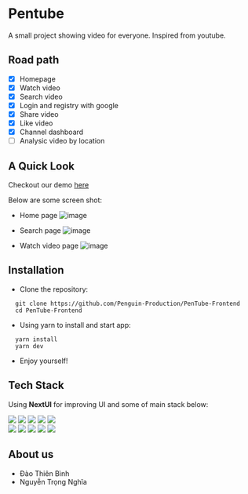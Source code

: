 # Pentube
A small project showing video for everyone. Inspired from youtube.

## Road path

- [x] Homepage
- [x] Watch video
- [x] Search video
- [x] Login and registry with google
- [x] Share video 
- [x] Like video
- [x] Channel dashboard
- [ ] Analysic video by location

## A Quick Look 
Checkout our demo [here](https://pentube.vercel.app/)

Below are some screen shot:
- Home page
![image](https://user-images.githubusercontent.com/22288298/221617751-871db5cb-371d-4233-9a07-1d9b43a0c7f0.png)

- Search page
![image](https://user-images.githubusercontent.com/22288298/221617161-77a58eac-e97c-4b11-8352-fdc69b87b2d7.png)

- Watch video page
![image](https://user-images.githubusercontent.com/22288298/221617307-a2ac8cec-5791-4ee0-afdd-5b8a3b88bdfb.png)

## Installation
- Clone the repository:
```
  git clone https://github.com/Penguin-Production/PenTube-Frontend
  cd PenTube-Frontend
```
- Using yarn to install and start app:
```
  yarn install
  yarn dev
```
- Enjoy yourself!
## Tech Stack
Using **NextUI** for improving UI and some of main stack below:
<div>
  <img src="https://img.shields.io/badge/React-20232A?style=for-the-badge&logo=react&logoColor=61DAFB" />
  <img src="https://img.shields.io/badge/TypeScript-007ACC?style=for-the-badge&logo=typescript&logoColor=white" />
  <img src="https://img.shields.io/badge/Babel-F9DC3E?style=for-the-badge&logo=babel&logoColor=white" />
  <img src="https://img.shields.io/badge/Vite-B73BFE?style=for-the-badge&logo=vite&logoColor=FFD62E" />
  <img src="https://img.shields.io/badge/JWT-000000?style=for-the-badge&logo=JSON%20web%20tokens&logoColor=white" />
</div>
<div>
  <img src="https://img.shields.io/badge/Yarn-2C8EBB?style=for-the-badge&logo=yarn&logoColor=white" />
  <img src="https://img.shields.io/badge/React_Router-CA4245?style=for-the-badge&logo=react-router&logoColor=white" />
  <img src="https://img.shields.io/badge/eslint-3A33D1?style=for-the-badge&logo=eslint&logoColor=white" />
  <img src="https://img.shields.io/badge/prettier-1A2C34?style=for-the-badge&logo=prettier&logoColor=F7BA3E" />
  <img src="https://img.shields.io/badge/Vercel-000000?style=for-the-badge&logo=vercel&logoColor=white" />  
</div>

## About us
  - Đào Thiên Bình
  - Nguyễn Trọng Nghĩa
